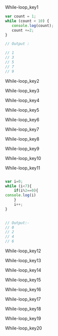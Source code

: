 While-loop_key1


```javascript
var count = 1;
while (count < 10) {
   console.log(count);
   count +=2;
}

// Output :

// 1
// 3
// 5
// 7
// 9

```

While-loop_key2


While-loop_key3


While-loop_key4


While-loop_key5


While-loop_key6


While-loop_key7


While-loop_key8


While-loop_key9


While-loop_key10



While-loop_key11


```javascript

var i=0;
while (i<7){
    if(i%2==0){
console.log(i)
    }
    i++;
}
 

// Output:-
// 0
// 2
// 4
// 6

```


While-loop_key12


While-loop_key13


While-loop_key14


While-loop_key15


While-loop_key16


While-loop_key17


While-loop_key18


While-loop_key19


While-loop_key20
